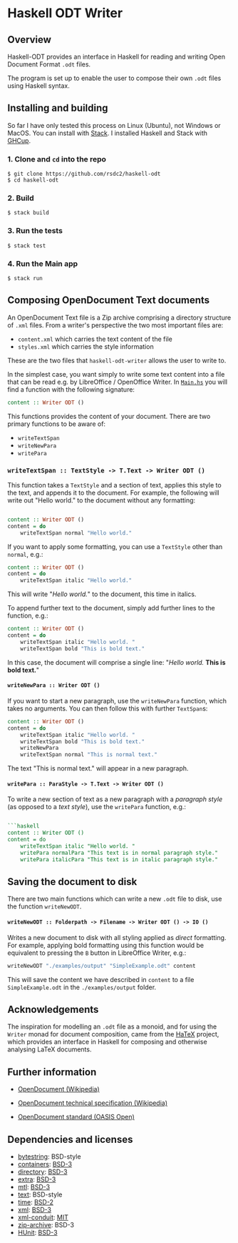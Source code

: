 # Haskell ODT Writer

## Overview

Haskell-ODT provides an interface in Haskell for reading and writing Open Document Format `.odt` files.

The program is set up to enable the user to compose their own `.odt` files using Haskell syntax. 

## Installing and building

So far I have only tested this process on Linux (Ubuntu), not Windows or MacOS. You can install with [Stack](https://docs.haskellstack.org/en/stable/). I installed Haskell and Stack with [GHCup](https://www.haskell.org/ghcup/). 

### 1. Clone and `cd` into the repo

```
$ git clone https://github.com/rsdc2/haskell-odt
$ cd haskell-odt
```

### 2. Build

```
$ stack build
```

### 3. Run the tests

```
$ stack test
```

### 4. Run the Main app

```
$ stack run
```

## Composing OpenDocument Text documents

An OpenDocument Text file is a Zip archive comprising a directory structure of `.xml` files. From a writer's perspective the two most important files are:

- `content.xml` which carries the text content of the file
- `styles.xml` which carries the style information

These are the two files that `haskell-odt-writer` allows the user to write to.

In the simplest case, you want simply to write some text content into a file that can be read e.g. by LibreOffice / OpenOffice Writer. In [`Main.hs`](app/Main.hs) you will find a function with the following signature:

```haskell
content :: Writer ODT ()
```

This functions provides the content of your document. There are two primary functions to be aware of:

- `writeTextSpan`
- `writeNewPara`
- `writePara` 

### `writeTextSpan :: TextStyle -> T.Text -> Writer ODT ()`

This function takes a `TextStyle` and a section of text, applies this style to the text, and appends it to the document. For example, the following will write out "Hello world." to the document without any formatting:

```haskell

content :: Writer ODT ()
content = do
    writeTextSpan normal "Hello world."
```

If you want to apply some formatting, you can use a `TextStyle` other than `normal`, e.g.:

```haskell
content :: Writer ODT ()
content = do
    writeTextSpan italic "Hello world."
```

This will write "_Hello world._" to the document, this time in italics.

To append further text to the document, simply add further lines to the function, e.g.:

```haskell
content :: Writer ODT ()
content = do
    writeTextSpan italic "Hello world. "
    writeTextSpan bold "This is bold text."
```

In this case, the document will comprise a single line: "*Hello world.* **This is bold text.**"

#### `writeNewPara :: Writer ODT ()`

If you want to start a new paragraph, use the `writeNewPara` function, which takes no arguments. You can then follow this with further `TextSpan`s:

```haskell
content :: Writer ODT ()
content = do
    writeTextSpan italic "Hello world. "
    writeTextSpan bold "This is bold text."
    writeNewPara
    writeTextSpan normal "This is normal text."
```

The text "This is normal text." will appear in a new paragraph.


#### `writePara :: ParaStyle -> T.Text -> Writer ODT ()`

To write a new section of text as a new paragraph with a _paragraph style_ (as opposed to a _text style_), use the `writePara` function, e.g.:

```haskell

```haskell
content :: Writer ODT ()
content = do
    writeTextSpan italic "Hello world. "
    writePara normalPara "This text is in normal paragraph style."
    writePara italicPara "This text is in italic paragraph style."
```


## Saving the document to disk

There are two main functions which can write a new `.odt` file to disk, use the function `writeNewODT`.

#### `writeNewODT :: Folderpath -> Filename -> Writer ODT () -> IO ()`

Writes a new document to disk with all styling applied as _direct_ formatting. For example, applying bold formatting using this function would be equivalent to pressing the `B` button in LibreOffice Writer, e.g.:

```haskell
writeNewODT "./examples/output" "SimpleExample.odt" content
```

This will save the content we have described in `content` to a file `SimpleExample.odt` in the `./examples/output` folder.

<!-- - `writeNewODTWithStyles`: Writes a new document to disk with all styling applied via _styles_. Applying e.g. bold formatting using this function would be equivalent to using the `Strong Emphasis` style in LibreOffice Writer.  -->

<!-- ## Key concepts -->

## Acknowledgements 

The inspiration for modelling an `.odt` file as a monoid, and for using the `Writer` monad for document composition, came from the [HaTeX](https://gitlab.com/daniel-casanueva/haskell/HaTeX) project, which provides an interface in Haskell for composing and otherwise analysing LaTeX documents. 

## Further information

- [OpenDocument (Wikipedia)](https://en.wikipedia.org/wiki/OpenDocument)

- [OpenDocument technical specification (Wikipedia)](https://en.wikipedia.org/wiki/OpenDocument_technical_specification)

- [OpenDocument standard (OASIS Open)](https://www.oasis-open.org/2021/06/16/opendocument-v1-3-oasis-standard-published/)

## Dependencies and licenses

- [bytestring](https://hackage.haskell.org/package/bytestring-0.12.1.0/docs/Data-ByteString.html): BSD-style
- [containers](https://hackage.haskell.org/package/containers): [BSD-3](https://hackage.haskell.org/package/containers-0.7/src/LICENSE)
- [directory](https://hackage.haskell.org/package/directory): [BSD-3](https://hackage.haskell.org/package/directory-1.3.9.0/src/LICENSE)
- [extra](https://hackage.haskell.org/package/extra): [BSD-3](https://hackage.haskell.org/package/extra-1.8/src/LICENSE)
- [mtl](https://hackage.haskell.org/package/mtl): [BSD-3](https://hackage.haskell.org/package/mtl-2.3.1/src/LICENSE)
- [text](https://hackage.haskell.org/package/text-2.1.2/docs/Data-Text.html): BSD-style
- [time](https://hackage.haskell.org/package/time): [BSD-2](https://hackage.haskell.org/package/time-1.14/src/LICENSE)
- [xml](https://hackage.haskell.org/package/xml): [BSD-3](https://hackage.haskell.org/package/xml-1.3.14/src/LICENSE)
- [xml-conduit](https://hackage.haskell.org/package/xml-conduit): [MIT](https://hackage.haskell.org/package/xml-conduit-1.10.0.0/src/LICENSE)
- [zip-archive](https://hackage.haskell.org/package/zip-archive-0.4.3.2/docs/Codec-Archive-Zip.html): BSD-3
- [HUnit](https://hackage.haskell.org/package/HUnit): [BSD-3](https://hackage.haskell.org/package/HUnit-1.6.2.0/src/LICENSE)